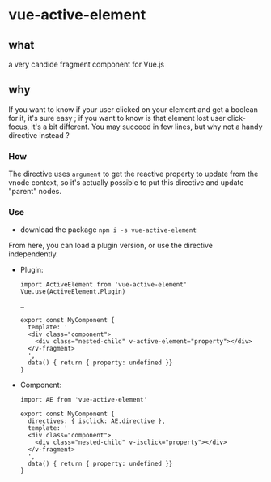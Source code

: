 # vue-active-element
## what
a very candide fragment component for Vue.js

## why
If you want to know if your user clicked on your element and get a boolean for it, it's sure easy ; if you want to know is that element lost user click-focus, it's a bit different. You may succeed in few lines, but why not a handy directive instead ?

### How
The directive uses `argument` to get the reactive property to update from the vnode context, so it's actually possible to put this directive and update "parent" nodes.

### Use
-  download the package `npm i -s vue-active-element`

From here, you can load a plugin version, or use the directive independently.

- Plugin:
    ```
    import ActiveElement from 'vue-active-element'
    Vue.use(ActiveElement.Plugin)

    …

    export const MyComponent {
      template: '
      <div class="component">
        <div class="nested-child" v-active-element="property"></div>
      </v-fragment>
      ',
      data() { return { property: undefined }}
    }
    ```

- Component:
    ```
    import AE from 'vue-active-element'

    export const MyComponent {
      directives: { isclick: AE.directive },
      template: '
      <div class="component">
        <div class="nested-child" v-isclick="property"></div>
      </v-fragment>
      ',
      data() { return { property: undefined }}
    }
    ```
